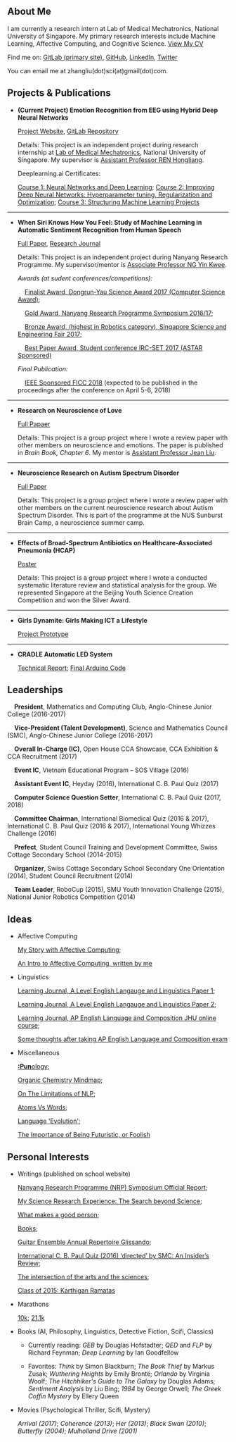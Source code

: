 ## About Me

I am currently a research intern at Lab of Medical Mechatronics, National University of Singapore. My primary research interests include Machine Learning, Affective Computing, and Cognitive Science. [View My CV](https://github.com/zhangliu6/pdfs/blob/master/Zhang%20Liu's%20CV_1%20March.pdf)

Find me on: [GitLab (primary site)](https://gitlab.com/Liu6), [GitHub](https://github.com/zhangliu6), [LinkedIn](https://www.linkedin.com/in/liu-zhang-384a85132/), [Twitter](https://twitter.com/ireallyloveELL)

You can email me at zhangliu(dot)sci(at)gmail(dot)com.

## Projects & Publications

* **(Current Project) Emotion Recognition from EEG using Hybrid Deep Neural Networks**

  [Project Website](https://sites.google.com/view/liu-zhang/home), [GitLab Repository](https://gitlab.com/mobarakol.islam/Zhang_Liu.git)

  Details: This project is an independent project during research internship at [Lab of Medical Mechatronics](http://bioeng.nus.edu.sg/mm/), National University of Singapore. My supervisor is [Assistant Professor REN Hongliang](http://www.bioeng.nus.edu.sg/people/PI/REN/).

  Deeplearning.ai Certificates: 

  [Course 1: Neural Networks and Deep Learning](https://github.com/zhangliu6/pdfs/blob/master/Deeplearning%20Course%201%20Certificate.pdf);
  [Course 2: Improving Deep Neural Networks: Hyperparameter tuning, Regularization and Optimization](https://github.com/zhangliu6/pdfs/blob/master/Deeplearning%20Course%202%20Certificate.pdf);
  [Course 3: Structuring Machine Learning Projects](https://github.com/zhangliu6/pdfs/blob/master/Deeplearning%20Course%203%20Certificate.pdf)

***

* **When Siri Knows How You Feel: Study of Machine Learning in Automatic Sentiment Recognition from Human Speech**

  [Full Paper](https://github.com/zhangliu6/pdfs/blob/master/FICC%202018_Camera%20Ready%20Version_FINAL.pdf), [Research Journal](https://github.com/zhangliu6/pdfs/blob/master/Research%20Journal.pdf)

  Details: This project is an independent project during Nanyang Research Programme. My supervisor/mentor is [Associate Professor NG Yin Kwee](http://research.ntu.edu.sg/expertise/academicprofile/Pages/StaffProfile.aspx?ST_EMAILID=MYKNG).

  *Awards (at sudent conferences/competitions):*
  
   &nbsp;&nbsp;&nbsp;&nbsp;[Finalist Award, Dongrun-Yau Science Award 2017 (Computer Science Award)](http://www.yau-awards.science/?page_id=3630#pll_switcher);
      
   &nbsp;&nbsp;&nbsp;&nbsp;[Gold Award, Nanyang Research Programme Symposium 2016/17](http://www.ntu.edu.sg/TalentOutreach/NRP/Pages/index.aspx); 
      
   &nbsp;&nbsp;&nbsp;&nbsp;[Bronze Award, (highest in Robotics category), Singapore Science and Engineering Fair 2017](http://www.science.edu.sg/events/Pages/SSEFAwardWinners2017.aspx);
    
   &nbsp;&nbsp;&nbsp;&nbsp;[Best Paper Award, Student conference IRC-SET 2017 (ASTAR Sponsored)](http://ircset.org/main/conference-2017/)

  *Final Publication:*

   &nbsp;&nbsp;&nbsp;&nbsp;[IEEE Sponsored FICC 2018](http://saiconference.com/FICC2018/Agenda) (expected to be published in the proceedings after the conference on April 5-6, 2018)

***

* **Research on Neuroscience of Love**

    [Full Papaer](https://github.com/zhangliu6/pdfs/blob/master/Neuroscience%20of%20Love_ACJC_Finalised.pdf)

    Details: This project is a group project where I wrote a review paper with other members on neuroscience and emotions. The paper is published in *Brain Book, Chapter 6*. My mentor is [Assistant Professor Jean Liu](https://www.yale-nus.edu.sg/about/faculty/jean-liu/).

***

* **Neuroscience Research on Autism Spectrum Disorder**

    [Full Paper](https://github.com/zhangliu6/pdfs/blob/master/Autism%20Spectrum%20Disorder_ACJC_STEP-NUS%20Sunburnst%20Camp%202017.pdf)

    Details: This project is a group project where I wrote a review paper with other members on the current neuroscience research about Autism Spectrum Disorder. This is part of the programme at the NUS Sunburst Brain Camp, a neuroscience summer camp. 

***

* **Effects of Broad-Spectrum Antibiotics on Healthcare-Associated Pneumonia (HCAP)**

    [Poster](https://github.com/zhangliu6/pdfs/blob/master/Pneumonia%20poster%20FINAL.pdf)

    Details: This project is a group project where I wrote a conducted systematic literature review and statistical analysis for the group. We represented Singapore at the Beijing Youth Science Creation Competition and won the Silver Award.

***

* **Girls Dynamite: Girls Making ICT a Lifestyle**

    [Project Prototype](https://github.com/zhangliu6/pdfs/blob/master/WR_Final.pdf)

***

* **CRADLE Automatic LED System**

    [Technical Report](https://github.com/zhangliu6/pdfs/blob/master/Technical%20Report.pdf); [Final Arduino Code](https://github.com/zhangliu6/pdfs/blob/master/Final%20Arduino%20Code.pdf)

## Leaderships

  &nbsp;&nbsp;&nbsp;&nbsp;**President**, Mathematics and Computing Club, Anglo-Chinese Junior College (2016-2017)

  &nbsp;&nbsp;&nbsp;&nbsp;**Vice-President (Talent Development)**, Science and Mathematics Council (SMC), Anglo-Chinese Junior
College (2016-2017)

  &nbsp;&nbsp;&nbsp;&nbsp;**Overall In-Charge (IC)**, Open House CCA Showcase, CCA Exhibition & CCA Recruitment (2017)

  &nbsp;&nbsp;&nbsp;&nbsp;**Event IC**, Vietnam Educational Program – SOS Village (2016)

  &nbsp;&nbsp;&nbsp;&nbsp;**Assistant Event IC**, Heyday (2016), International C. B. Paul Quiz (2017)

  &nbsp;&nbsp;&nbsp;&nbsp;**Computer Science Question Setter**, International C. B. Paul Quiz (2017, 2018)

  &nbsp;&nbsp;&nbsp;&nbsp;**Committee Chairman**, International Biomedical Quiz (2016 & 2017), International C. B. Paul Quiz
(2016 & 2017), International Young Whizzes Challenge (2016)

  &nbsp;&nbsp;&nbsp;&nbsp;**Prefect**, Student Council Training and Development Committee, Swiss Cottage Secondary School
(2014-2015)

  &nbsp;&nbsp;&nbsp;&nbsp;**Organizer**, Swiss Cottage Secondary School Secondary One Orientation (2014), Student Council Recruitment (2014)
  
  &nbsp;&nbsp;&nbsp;&nbsp;**Team Leader**, RoboCup (2015), SMU Youth Innovation Challenge (2015), National Junior Robotics
Competition (2014)

## Ideas

* Affective Computing 

    [My Story with Affective Computing](https://github.com/zhangliu6/pdfs/blob/master/My%20Aspiration_Affective%20Computing.pdf); 
    
    [An Intro to Affective Computing, written by me](https://github.com/zhangliu6/pdfs/blob/master/Introduction%20to%20Affective%20Computing.pdf)

* Linguistics

    [Learning Journal, A Level English Langauge and Linguistics Paper 1](https://github.com/zhangliu6/pdfs/blob/master/ELL%20P1.pdf);

    [Learning Journal, A Level English Langauge and Linguistics Paper 2](https://github.com/zhangliu6/pdfs/blob/master/ELL%20P2%20Updated.pdf);

    [Learning Journal, AP English Language and Composition JHU online course](https://github.com/zhangliu6/pdfs/blob/master/AP%20ELC.pdf%202.zip);
    
    [Some thoughts after taking AP English Language and Composition exam](https://github.com/zhangliu6/pdfs/blob/master/Final%20Process%20Letter.pdf)

* Miscellaneous

    [**:Pun**ology](https://github.com/zhangliu6/pdfs/blob/master/Punology.pdf);

    [Organic Chemistry Mindmap](https://github.com/zhangliu6/pdfs/blob/master/IMG_9163.jpg);

    [On The Limitations of NLP](https://github.com/zhangliu6/pdfs/blob/master/On_Limitations_of_NLP.md);

    [Atoms Vs Words](https://github.com/zhangliu6/pdfs/blob/master/Atoms_vs_Words.md);

    [Language 'Evolution'](https://github.com/zhangliu6/pdfs/blob/master/Language_'Evolution'.md);

   [The Importance of Being Futuristic, or Foolish](https://github.com/zhangliu6/pdfs/blob/master/The_Importance_of_Being_Futuristic_or_Foolish.md)

## Personal Interests

* Writings (published on school website)
  
    [Nanyang Research Programme (NRP) Symposium Official Report](http://acjc.moe.edu.sg/showcase/2017/nanyang-research-project-symposium);
   
    [My Science Research Experience: The Search beyond Science](https://acjcmaniac.learnaholic.com/?p=19328);  
   
    [What makes a good person](https://acjcmaniac.learnaholic.com/?p=18937);
   
    [Books](https://acjcmaniac.learnaholic.com/?p=18945);
    
    [Guitar Ensemble Annual Repertoire Glissando](https://acjcmaniac.learnaholic.com/?p=17542);
   
    [International C. B. Paul Quiz (2016) ‘directed’ by SMC: An Insider’s Review](https://acjcmaniac.learnaholic.com/?p=17560);
    
    [The intersection of the arts and the sciences](https://acjcmaniac.learnaholic.com/?p=17279);
    
    [Class of 2015: Karthigan Ramatas](https://acjcmaniac.learnaholic.com/?p=17182)
   
* Marathons

    [10k](https://github.com/zhangliu6/pdfs/blob/master/21414.pdf); [21.1k](https://github.com/zhangliu6/pdfs/blob/master/SCSM%202017%20Cert.pdf)

* Books (AI, Philosophy, Linguistics, Detective Fiction, Scifi, Classics)

  * Currently reading: 
    *GEB* by Douglas Hofstadter; 
    *QED* and *FLP* by Richard Feynman; 
    *Deep Learning* by Ian Goodfellow
  
  * Favorites: 
    *Think* by Simon Blackburn; 
    *The Book Thief* by Markus Zusak; 
    *Wuthering Heights* by Emily Brontë; 
    *Orlando* by Virginia Woolf; 
    *The Hitchhiker's Guide to The Galaxy* by Douglas Adams; 
    *Sentiment Analysis* by Liu Bing; 
    *1984* by George Orwell; 
    *The Greek Coffin Mystery* by Ellery Queen
  
* Movies (Psychological Thriller, Scifi, Mystery)

    *Arrival (2017)*; *Coherence (2013)*; *Her (2013)*; *Black Swan (2010)*; *Butterfly (2004)*; *Mulholland Drive (2001)*
